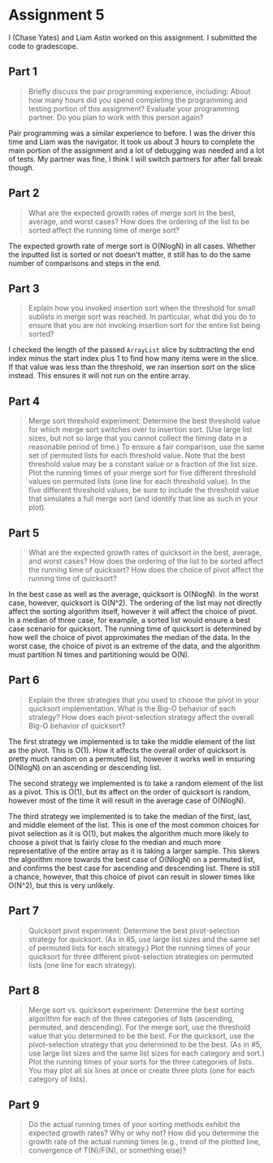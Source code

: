 # Assignment 5

I (Chase Yates) and Liam Astin worked on this assignment. I submitted the code to gradescope.

## Part 1

> Briefly discuss the pair programming experience, including:
  About how many hours did you spend completing the programming and testing portion of this assignment?
  Evaluate your programming partner.  Do you plan to work with this person again?

Pair programming was a similar experience to before. I was the driver this time and Liam was the navigator. It took us about 3 hours to complete the main portion of the assignment and a lot of debugging was needed and a lot of tests. My partner was fine, I think I will switch partners for after fall break though.

## Part 2

> What are the expected growth rates of merge sort in the best, average, and worst cases?  How does the ordering of the list to be sorted affect the running time of merge sort?

The expected growth rate of merge sort is O(NlogN) in all cases. Whether the inputted list is sorted or not doesn't matter, it still has to do the same number of comparisons and steps in the end.

## Part 3

> Explain how you invoked insertion sort when the threshold for small sublists in merge sort was reached.  In particular, what did you do to ensure that you are not invoking insertion sort for the entire list being sorted?

I checked the length of the passed `ArrayList` slice by subtracting the end index minus the start index plus 1 to find how many items were in the slice. If that value was less than the threshold, we ran insertion sort on the slice instead. This ensures it will not run on the entire array.

## Part 4

> Merge sort threshold experiment:  Determine the best threshold value for which merge sort switches over to insertion sort.  (Use large list sizes, but not so large that you cannot collect the timing data in a reasonable period of time.)  To ensure a fair comparison, use the same set of permuted lists for each threshold value.
  Note that the best threshold value may be a constant value or a fraction of the list size.
> Plot the running times of your merge sort for five different threshold values on permuted lists (one line for each threshold value).  In the five different threshold values, be sure to include the threshold value that simulates a full merge sort (and identify that line as such in your plot).



## Part 5

> What are the expected growth rates of quicksort in the best, average, and worst cases?  How does the ordering of the list to be sorted affect the running time of quicksort?  How does the choice of pivot affect the running time of quicksort?

In the best case as well as the average, quicksort is O(NlogN). In the worst case, however, quicksort is O(N^2). The ordering of the list may not directly affect the sorting algorithm itself, however it will affect the choice of pivot. In a median of three case, for example, a sorted list would ensure a best case scenario for quicksort. The running time of quicksort is determined by how well the choice of pivot approximates the median of the data. In the worst case, the choice of pivot is an extreme of the data, and the algorithm must partition N times and partitioning would be O(N).

## Part 6

> Explain the three strategies that you used to choose the pivot in your quicksort implementation. What is the Big-O behavior of each strategy?  How does each pivot-selection strategy affect the overall Big-O behavior of quicksort?

The first strategy we implemented is to take the middle element of the list as the pivot. This is O(1). How it affects the overall order of quicksort is pretty much random on a permuted list, however it works well in ensuring O(NlogN) on an ascending or descending list.

The second strategy we implemented is to take a random element of the list as a pivot. This is O(1), but its affect on the order of quicksort is random, however most of the time it will result in the average case of O(NlogN).

The third strategy we implemented is to take the median of the first, last, and middle element of the list. This is one of the most common choices for pivot selection as it is O(1), but makes the algorithm much more likely to choose a pivot that is fairly close to the median and much more representative of the entire array as it is taking a larger sample. This skews the algorithm more towards the best case of O(NlogN) on a permuted list, and confirms the best case for ascending and descending list. There is still a chance, however, that this choice of pivot can result in slower times like O(N^2), but this is very unlikely.

## Part 7

> Quicksort pivot experiment:  Determine the best pivot-selection strategy for quicksort.  (As in #5, use large list sizes and the same set of permuted lists for each strategy.)
  Plot the running times of your quicksort for three different pivot-selection strategies on permuted lists (one line for each strategy).

## Part 8

> Merge sort vs. quicksort experiment:  Determine the best sorting algorithm for each of the three categories of lists (ascending, permuted, and descending).  For the merge sort, use the threshold value that you determined to be the best.  For the quicksort, use the pivot-selection strategy that you determined to be the best.  (As in #5, use large list sizes and the same list sizes for each category and sort.)
  Plot the running times of your sorts for the three categories of lists.  You may plot all six lines at once or create three plots (one for each category of lists).

## Part 9

> Do the actual running times of your sorting methods exhibit the expected growth rates?  Why or why not?
  How did you determine the growth rate of the actual running times (e.g., trend of the plotted line, convergence of T(N)/F(N), or something else)?

